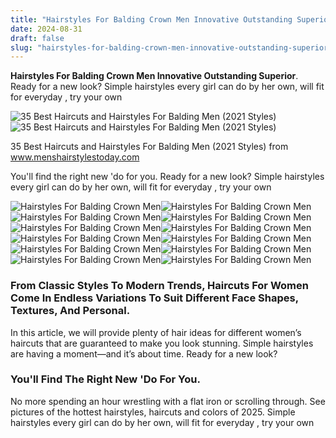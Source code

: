```yaml
---
title: "Hairstyles For Balding Crown Men Innovative Outstanding Superior"
date: 2024-08-31
draft: false
slug: "hairstyles-for-balding-crown-men-innovative-outstanding-superior" 
---
```


**Hairstyles For Balding Crown Men Innovative Outstanding Superior**. Ready for a new look? Simple hairstyles every girl can do by her own, will fit for everyday , try your own

![35 Best Haircuts and Hairstyles For Balding Men (2021 Styles)](https://www.menshairstylestoday.com/wp-content/uploads/2019/05/Buzz-Cut-For-Men-with-Receding-Hairline-and-Balding-Crown.jpg)![35 Best Haircuts and Hairstyles For Balding Men (2021 Styles)](https://www.menshairstylestoday.com/wp-content/uploads/2019/05/Buzz-Cut-For-Men-with-Receding-Hairline-and-Balding-Crown.jpg)

35 Best Haircuts and Hairstyles For Balding Men (2021 Styles) from www.menshairstylestoday.com

You'll find the right new 'do for you. Ready for a new look? Simple hairstyles every girl can do by her own, will fit for everyday , try your own

![Hairstyles For Balding Crown Men ](https://www.menshairstylesnow.com/wp-content/uploads/2020/06/Haircuts-For-Balding-Men.jpg " 50 Best Hairstyles & Haircuts For Balding Men (2021 Styles)")![Hairstyles For Balding Crown Men ](https://i.pinimg.com/originals/e9/a0/9a/e9a09aa9504bc94d03376f0a29ce28e4.jpg " Hairstyles For Crown Balding Men")![Hairstyles For Balding Crown Men ](https://hairstyleonpoint.com/wp-content/uploads/2020/04/Fade-Hairstyles-for-Balding-Men-1.jpg " 43 Best Haircuts and Hairstyles for Balding Men in 2023")![Hairstyles For Balding Crown Men ](https://hairstylecamp.com/wp-content/uploads/hairstyles-for-man-with-balding-crown-9.jpg " 30 Haircuts for Balding Crown Hide Bald Spots within Minutes")![Hairstyles For Balding Crown Men ](https://hairstylecamp.com/wp-content/uploads/hairstyle-with-balding-crown-for-men-over-60.jpg " 18 Attractive Hairstyles for Balding Men Over 60 HairstyleCamp")![Hairstyles For Balding Crown Men ](https://stylesatlife.com/wp-content/uploads/2020/08/The-haircuts-idea-for-balding-crown.jpg " 15 Trending Hairstyles for Balding Men (Top, Front & Sides)")![Hairstyles For Balding Crown Men ](https://hairstylecamp.com/wp-content/uploads/hairstyles-for-balding-crown-1.jpg " 30 Haircuts for Balding Crown Hide Bald Spots within Minutes")![Hairstyles For Balding Crown Men ](https://i.redd.it/fjehqei4oa931.jpg " Hairstyles For Crown Balding Men")![Hairstyles For Balding Crown Men ](https://hairstylecamp.com/wp-content/uploads/hairstyles-for-man-with-balding-crown-10.jpg " 30 Haircuts for Balding Crown Hide Bald Spots within Minutes")![Hairstyles For Balding Crown Men ](https://www.menshairstylestoday.com/wp-content/uploads/2019/05/Buzz-Cut-For-Men-with-Receding-Hairline-and-Balding-Crown.jpg " 35 Best Haircuts and Hairstyles For Balding Men (2021 Styles)")![Hairstyles For Balding Crown Men ](https://www.hairdohairstyle.com/wp-content/uploads/2018/01/2-Skin-Fade-Hairstyle-for-Balding-Men.jpg " 25 Amazing Balding Men Hairstyles for Hair Makeover Hairdo Hairstyle")![Hairstyles For Balding Crown Men ](https://www.newtimeshair.com/wp-content/uploads/2022/04/haircuts-for-Balding-Men.jpg " 100 Haircuts and Hairstyles for Balding Men on Top and Hairline")

### From Classic Styles To Modern Trends, Haircuts For Women Come In Endless Variations To Suit Different Face Shapes, Textures, And Personal.

In this article, we will provide plenty of hair ideas for different women’s haircuts that are guaranteed to make you look stunning. Simple hairstyles are having a moment—and it’s about time. Ready for a new look?

### You'll Find The Right New 'Do For You.

No more spending an hour wrestling with a flat iron or scrolling through. See pictures of the hottest hairstyles, haircuts and colors of 2025. Simple hairstyles every girl can do by her own, will fit for everyday , try your own